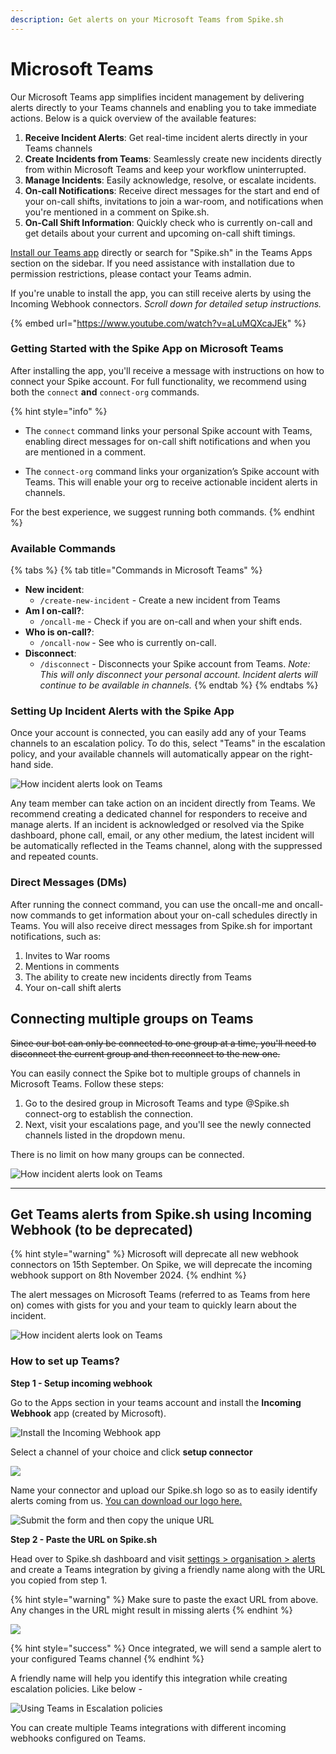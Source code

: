 ```yaml
---
description: Get alerts on your Microsoft Teams from Spike.sh
---
```


# Microsoft Teams

Our Microsoft Teams app simplifies incident management by delivering alerts directly to your Teams channels and enabling you to take immediate actions. Below is a quick overview of the available features:

1. **Receive Incident Alerts**: Get real-time incident alerts directly in your Teams channels
2. **Create Incidents from Teams**: Seamlessly create new incidents directly from within Microsoft Teams and keep your workflow uninterrupted.
3. **Manage Incidents**: Easily acknowledge, resolve, or escalate incidents.
4. **On-call Notifications**: Receive direct messages for the start and end of your on-call shifts, invitations to join a war-room, and notifications when you're mentioned in a comment on Spike.sh.
5. **On-Call Shift Information**: Quickly check who is currently on-call and get details about your current and upcoming on-call shift timings.

[Install our Teams app](https://teams.microsoft.com/l/app/aea2c271-cfd3-4360-86bb-4a16998b2bde?source=app-details-dialog) directly or search for "Spike.sh" in the Teams Apps section on the sidebar. If you need assistance with installation due to permission restrictions, please contact your Teams admin.

If you're unable to install the app, you can still receive alerts by using the Incoming Webhook connectors. *Scroll down for detailed setup instructions.*

{% embed url="https://www.youtube.com/watch?v=aLuMQXcaJEk" %}

### Getting Started with the Spike App on Microsoft Teams

After installing the app, you'll receive a message with instructions on how to connect your Spike account. For full functionality, we recommend using both the `connect` **and** `connect-org` commands.

{% hint style="info" %}
- The `connect` command links your personal Spike account with Teams, enabling direct messages for on-call shift notifications and when you are mentioned in a comment.

- The `connect-org` command links your organization’s Spike account with Teams. This will enable your org to receive actionable incident alerts in channels.

For the best experience, we suggest running both commands.
{% endhint %}

### Available Commands

{% tabs %}
{% tab title="Commands in Microsoft Teams" %}
* **New incident**:
  * `/create-new-incident` - Create a new incident from Teams
* **Am I on-call?**:
  * `/oncall-me` - Check if you are on-call and when your shift ends.
* **Who is on-call?**:
  * `/oncall-now` - See who is currently on-call.
* **Disconnect**:
  * `/disconnect` - Disconnects your Spike account from Teams. _Note: This will only disconnect your personal account. Incident alerts will continue to be available in channels._
{% endtab %}
{% endtabs %}

### Setting Up Incident Alerts with the Spike App

Once your account is connected, you can easily add any of your Teams channels to an escalation policy. To do this, select "Teams" in the escalation policy, and your available channels will automatically appear on the right-hand side.

![How incident alerts look on Teams](../.gitbook/assets/microsoft-teams-app-incident-alerts.png)

Any team member can take action on an incident directly from Teams. We recommend creating a dedicated channel for responders to receive and manage alerts. If an incident is acknowledged or resolved via the Spike dashboard, phone call, email, or any other medium, the latest incident will be automatically reflected in the Teams channel, along with the suppressed and repeated counts.

### Direct Messages (DMs)

After running the connect command, you can use the oncall-me and oncall-now commands to get information about your on-call schedules directly in Teams. You will also receive direct messages from Spike.sh for important notifications, such as:

1. Invites to War rooms
2. Mentions in comments
3. The ability to create new incidents directly from Teams
4. Your on-call shift alerts

## Connecting multiple groups on Teams
~~Since our bot can only be connected to one group at a time, you'll need to disconnect the current group and then reconnect to the new one.~~

You can easily connect the Spike bot to multiple groups of channels in Microsoft Teams. Follow these steps:

1. Go to the desired group in Microsoft Teams and type @Spike.sh connect-org to establish the connection.
2. Next, visit your escalations page, and you'll see the newly connected channels listed in the dropdown menu.

There is no limit on how many groups can be connected. 

![How incident alerts look on Teams](<../.gitbook/assets/all dms on teams from Spike.png>)

***

## Get Teams alerts from Spike.sh using Incoming Webhook (to be deprecated)

{% hint style="warning" %}
Microsoft will deprecate all new webhook connectors on 15th September. On Spike, we will deprecate the incoming webhook support on 8th November 2024.
{% endhint %}

The alert messages on Microsoft Teams (referred to as Teams from here on) comes with gists for you and your team to quickly learn about the incident.

![How incident alerts look on Teams](<../.gitbook/assets/image (59).png>)

### How to set up Teams?

**Step 1 - Setup incoming webhook**

Go to the Apps section in your teams account and install the **Incoming Webhook** app (created by Microsoft).

![Install the Incoming Webhook app](<../.gitbook/assets/Screenshot 2021-03-04 at 5.41.41 PM.png>)

Select a channel of your choice and click **setup connector**

![](../.gitbook/assets/setup-connector.png)

Name your connector and upload our Spike.sh logo so as to easily identify alerts coming from us. [You can download our logo here.](https://drive.google.com/drive/u/1/folders/1o1JwoMXVY9uYUb8v12wZOMUhaaxVLHnH)

![Submit the form and then copy the unique URL](../.gitbook/assets/teams-url.png)

**Step 2 - Paste the URL on Spike.sh**

Head over to Spike.sh dashboard and visit [settings > organisation > alerts](https://app.spike.sh/settings/general/alerts) and create a Teams integration by giving a friendly name along with the URL you copied from step 1.

{% hint style="warning" %}
Make sure to paste the exact URL from above. Any changes in the URL might result in missing alerts
{% endhint %}

![](<../.gitbook/assets/image (62).png>)

{% hint style="success" %}
Once integrated, we will send a sample alert to your configured Teams channel
{% endhint %}

A friendly name will help you identify this integration while creating escalation policies. Like below -

![Using Teams in Escalation policies](<../.gitbook/assets/image (64).png>)

You can create multiple Teams integrations with different incoming webhooks configured on Teams.